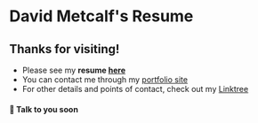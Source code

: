 # David Metcalf's Resume  

## Thanks for visiting!  
* Please see my **resume [here](https://gloriousloaf.github.io/Metcalf-Resume/)**
* You can contact me through my [portfolio site](https://metcalf.dev)
* For other details and points of contact, check out my [Linktree](https://linktr.ee/davidmcodes)

#### 👋 Talk to you soon
